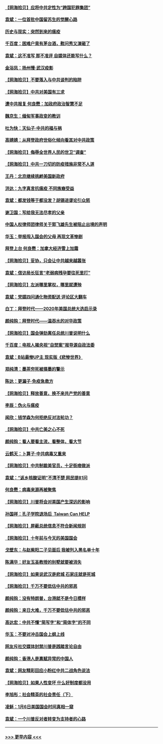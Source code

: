 #### [【网海拾贝】应将中共定性为“跨国犯罪集团”](../pages/nsc993/n12740430.md?t=02090501) 
#### [袁斌：一位首批中国留苏生的觉醒心路](../pages/nsc993/n12740396.md?t=02090501) 
#### [历史与现实：突然到来的瘟疫](../pages/nsc993/n12738507.md?t=02090501) 
#### [千百度：困难户竟有茅台酒，慰问秀又演砸了](../pages/nsc993/n12738362.md?t=02090501) 
#### [袁斌：这不准写 那不准评 自媒体还能写什么？](../pages/nsc993/n12737833.md?t=02090501) 
#### [金浴凤：扬州慢‧武汉疫影](../pages/nsc993/n12737248.md?t=02090501) 
#### [【网海拾贝】不要落入与中共谈判的陷阱](../pages/nsc993/n12735229.md?t=02090501) 
#### [【网海拾贝】中共对美国有三求](../pages/nsc993/n12735197.md?t=02090501) 
#### [遭中共报复 何良懋：加政府政治智慧不足](../pages/nsc993/n12734323.md?t=02090501) 
#### [魏京生：缅甸军事政变的教训](../pages/nsc993/n12732470.md?t=02090501) 
#### [吐为快：天仙子·中共的福与祸](../pages/nsc993/n12732165.md?t=02090501) 
#### [高婧婧：从拜登政府世俗化倾向看其对中共政策](../pages/nsc993/n12730028.md?t=02090501) 
#### [【网海拾贝】侮辱全世界人民的世卫“调查”](../pages/nsc993/n12727884.md?t=02090501) 
#### [【网海拾贝】中共一刀切的防疫措施非常不人道](../pages/nsc993/n12724879.md?t=02090501) 
#### [王丹：北京继续挑衅美国新政府](../pages/nsc993/n12722456.md?t=02090501) 
#### [洪达：九字真言抗瘟疫 不同族裔受益](../pages/nsc993/n12722448.md?t=02090501) 
#### [袁斌：都发钱等于都没发？胡锡进谬论引众怒](../pages/nsc993/n12722393.md?t=02090501) 
#### [谢卫国：写给我无法尽孝的父亲](../pages/nsc993/n12720325.md?t=02090501) 
#### [中国人权律师团律师关于郭飞雄先生被阻止出境的声明](../pages/nsc993/n12720203.md?t=02090501) 
#### [华玉：举报闯入国会的父母 再现文革惨剧](../pages/nsc993/n12719070.md?t=02090501) 
#### [拜登上台 何良懋：加拿大经济雪上加霜](../pages/nsc993/n12718943.md?t=02090501) 
#### [【网海拾贝】妥协，只会让中共越来越嚣张](../pages/nsc993/n12717392.md?t=02090501) 
#### [袁斌：信访局长狂言“老弱病残孕要往死里打”](../pages/nsc993/n12717343.md?t=02090501) 
#### [【网海拾贝】左派哪里掌权，哪里就遭殃](../pages/nsc993/n12715009.md?t=02090501) 
#### [袁斌：党媒四问通化物资配送 评论区大翻车](../pages/nsc993/n12714950.md?t=02090501) 
#### [白丁：拜登时代——2020年美国总统大选启示录](../pages/nsc993/n12714920.md?t=02090501) 
#### [颜纯钩：拜登时代——温吞水的对华政策](../pages/nsc993/n12713245.md?t=02090501) 
#### [【网海拾贝】国会弹劾离任总统川普说明什么](../pages/nsc993/n12712816.md?t=02090501) 
#### [千百度：电视人揭央视“自焚案”报导源自政法委](../pages/nsc993/n12709760.md?t=02090501) 
#### [袁斌：B站最惨UP主 现实版《悲惨世界》](../pages/nsc993/n12709686.md?t=02090501) 
#### [郑纯清：墨茶穷死被搽墨的警示](../pages/nsc993/n12709262.md?t=02090501) 
#### [陈达：更漏子·免疫急救方](../pages/nsc993/n12709244.md?t=02090501) 
#### [【网海拾贝】释放善意，换不来共产党的善意](../pages/nsc993/n12708361.md?t=02090501) 
#### [李辰：伪火与瘟疫](../pages/nsc993/n12707981.md?t=02090501) 
#### [闻欣：钱学森为何拒绝反对法轮功？](../pages/nsc993/n12707407.md?t=02090501) 
#### [【网海拾贝】中共亡美之心不死](../pages/nsc993/n12707621.md?t=02090501) 
#### [颜纯钩：看人要看主流，看整体，看大节](../pages/nsc993/n12707536.md?t=02090501) 
#### [云鹤天：卜算子‧中共病毒又重来](../pages/nsc993/n12707408.md?t=02090501) 
#### [【网海拾贝】中共制裁美官员，十足街痞做派](../pages/nsc993/n12705115.md?t=02090501) 
#### [袁斌：“返乡核酸证明”不清不楚 网民提81问](../pages/nsc993/n12704982.md?t=02090501) 
#### [何良懋：病毒来源再被聚焦](../pages/nsc993/n12704944.md?t=02090501) 
#### [【网海拾贝】川普将会对美国产生深远的影响](../pages/nsc993/n12703045.md?t=02090501) 
#### [孙国祥：孔子学院退场后  Taiwan Can HELP](../pages/nsc993/n12702430.md?t=02090501) 
#### [【网海拾贝】屏蔽总统信息不符合新闻规则](../pages/nsc993/n12699998.md?t=02090501) 
#### [【网海拾贝】十年前与今天的美国国会](../pages/nsc993/n12696993.md?t=02090501) 
#### [戈壁东：与赵紫阳二子见面后 我被列入黑名单十年](../pages/nsc993/n12696215.md?t=02090501) 
#### [陈满华：好友玉圣教授的别墅就要被消失](../pages/nsc993/n12695411.md?t=02090501) 
#### [【网海拾贝】如果说武汉是悲城 石家庄就是死城](../pages/nsc993/n12694589.md?t=02090501) 
#### [【网海拾贝】千万不要低估中共的邪恶](../pages/nsc993/n12692771.md?t=02090501) 
#### [颜纯钩：没有特朗普，台港就不是今日模样](../pages/nsc993/n12692678.md?t=02090501) 
#### [颜纯钩：来日大难，千万不要低估中共的邪恶](../pages/nsc993/n12692080.md?t=02090501) 
#### [高达宏：中共不懂“简写字”和“简体字”的不同](../pages/nsc993/n12692068.md?t=02090501) 
#### [华玉：不要对冲击国会上纲上线](../pages/nsc993/n12689948.md?t=02090501) 
#### [网友斥社交媒体封禁川普是践踏言论自由](../pages/nsc993/n12687482.md?t=02090501) 
#### [颜纯钩：香港人是禀赋异常的中国人](../pages/nsc993/n12685142.md?t=02090501) 
#### [袁斌：网友精彩回应小粉红中共二战角色说法](../pages/nsc993/n12684994.md?t=02090501) 
#### [【网海拾贝】如果人性变坏 什么好制度都没用](../pages/nsc993/n12683000.md?t=02090501) 
#### [李旭彤：社会精英的社会责任（下）](../pages/nsc993/n12680604.md?t=02090501) 
#### [凌稣：1月6日美国国会时间真相一窥](../pages/nsc993/n12682780.md?t=02090501) 
#### [袁斌：一个川普反对者转变为支持者的心路](../pages/nsc993/n12682700.md?t=02090501) 

----
#### [ >>> 更早内容 <<< ](../indexes/nsc993-earlier.md)
